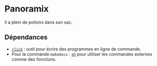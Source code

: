 # Panoramix

Il a plein de potions dans son sac.

## Dépendances

* [`click`](https://github.com/pallets/click) : outil pour écrire des programmes en ligne de commande.
* Pour la commande `makedocs` : [`sh`](https://github.com/amoffat/sh) pour utiliser les commandes externes
comme des fonctions.
